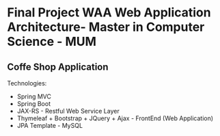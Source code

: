 <h1>Final Project WAA Web Application Architecture- Master in Computer Science - MUM </h1>

<h2>Coffe Shop Application</h2>
Technologies:
<ul>
<li>Spring MVC</li>
<li>Spring Boot</li>
<li>JAX-RS - Restful Web Service Layer</li>
<li>Thymeleaf + Bootstrap + JQuery + Ajax - FrontEnd (Web Application)</li>
<li>JPA Template - MySQL</li>
</ul>
